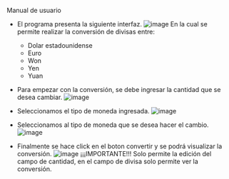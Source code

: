 Manual de usuario

* El programa presenta la siguiente interfaz.
![image](https://user-images.githubusercontent.com/85651718/182043905-9644040a-851e-49b3-9ca8-e5d2b0a48bec.png)
En la cual se permite realizar la conversión de divisas entre:
    
    - Dolar estadounidense
    - Euro
    - Won
    - Yen
    - Yuan

* Para empezar con la conversión, se debe ingresar la cantidad que se desea cambiar.
![image](https://user-images.githubusercontent.com/85651718/182043939-e652e5d2-f7a5-445a-9daf-df3ae21eb9a1.png)
* Seleccionamos el tipo de moneda ingresada.
![image](https://user-images.githubusercontent.com/85651718/182043956-ce28ff65-4266-4ab6-90bf-e8fdccd9fb8e.png)
* Seleccionamos al tipo de moneda que se desea hacer el cambio.
![image](https://user-images.githubusercontent.com/85651718/182043968-5e1d63cd-f6af-45f4-87fe-439723468a22.png)
* Finalmente se hace click en el boton convertir y se podrá visualizar la conversión.
![image](https://user-images.githubusercontent.com/85651718/182043987-ae063cb7-8fde-441b-8410-e20418a03232.png)
¡¡¡IMPORTANTE!!! 
Solo permite la edición del campo de cantidad, en el campo de divisa solo permite ver la conversión. 
